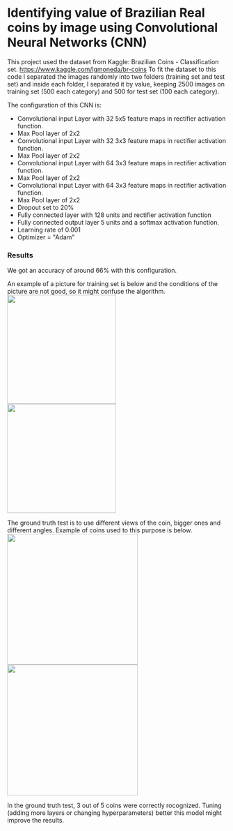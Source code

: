 # Identifying value of Brazilian Real coins by image using Convolutional Neural Networks (CNN)

This project used the dataset from Kaggle: Brazilian Coins - Classification set. https://www.kaggle.com/lgmoneda/br-coins
To fit the dataset to this code I separated the images randomly into two folders (training set and test set) and inside each folder, I separated it by value, keeping 2500 images on training set (500 each category) and 500 for test set (100 each category).

The configuration of this CNN is:
- Convolutional input Layer with 32 5x5 feature maps in rectifier activation function.
- Max Pool layer of 2x2
- Convolutional input Layer with 32 3x3 feature maps in rectifier activation function.
- Max Pool layer of 2x2
- Convolutional input Layer with 64 3x3 feature maps in rectifier activation function.
- Max Pool layer of 2x2
- Convolutional input Layer with 64 3x3 feature maps in rectifier activation function.
- Max Pool layer of 2x2
- Dropout set to 20%
- Fully connected layer with 128 units and rectifier activation function
- Fully connected output layer 5 units and a softmax activation function.
- Learning rate of 0.001
- Optimizer = "Adam"


### Results
We got an accuracy of around 66% with this configuration.

An example of a picture for training set is below and the conditions of the picture are not good, so it might confuse the algorithm. 
<img src="https://github.com/amyoshino/Identifying-Brazilin-Coins-with-CNN/blob/master/50_cents.jpg" width="250">  
<img src="https://github.com/amyoshino/Identifying-Brazilin-Coins-with-CNN/blob/master/1_real.jpg" width="250">

The ground truth test is to use different views of the coin, bigger ones and different angles. Example of coins used to this purpose is below.
<img src="https://github.com/amyoshino/Identifying-Brazilin-Coins-with-CNN/blob/master/Coins_to_test/moeda025.jpg" width="300">
<img src="https://github.com/amyoshino/Identifying-Brazilin-Coins-with-CNN/blob/master/Coins_to_test/moeda100.jpg" width="300">


In the ground truth test, 3 out of 5 coins were correctly rocognized. Tuning (adding more layers or changing hyperparameters) better this model might improve the results.

